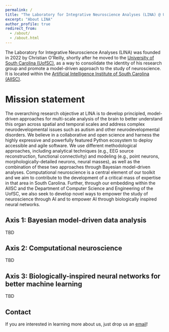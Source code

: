 ```yaml
---
permalink: /
title: "The Laboratory for Integrative Neuroscience Analyses (LINA) @ UofSC"
excerpt: "About LINA"
author_profile: true
redirect_from: 
  - /about/
  - /about.html
---
```


The Laboratory for Integrative Neuroscience Analyses (LINA) was founded in 2022 by Christian O'Reilly, shortly after he moved to the [University of South Carolina (UofSC)](https://sc.edu/), as a way to consolidate the identity of his research group and promote a model-driven approach to the study of neuroscience. It is located within the [Artificial Intelligence Institute of South Carolina (AIISC)](https://aiisc.ai/).

Mission statement
======
The overarching research objective at LINA is to develop principled, model-driven approaches for multi-scale analysis of the brain to better understand this organ across spatial and temporal scales and address complex neurodevelopmental issues such as autism and other neurodevelopmental disorders. We believe in a collaborative and open science and harness the highly expressive and powerfully featured Python ecosystem to deploy accessible and agile software. We use different methodological approaches, including analytical techniques (e.g., EEG source reconstruction, functional connectivity) and modeling (e.g., point neurons, morphologically-detailed neurons, neural masses), as well as the combination of these two approaches through Bayesian model-driven analyses. Computational neuroscience is a central element of our toolkit and we aim to contribute to the development of a critical mass of expertise in that area in South Carolina. Further, through our embedding within the AIISC and the Department of Computer Science and Engineering of the UofSC, we also seek to develop novel ways to empower the study of neuroscience through AI and to empower AI through biologically inspired neural networks. 


Axis 1: Bayesian model-driven data analysis
-----
TBD


Axis 2: Computational neuroscience
------
TBD


Axis 3: Biologically-inspired neural networks for better machine learning
------
TBD


Contact
------
If you are interested in learning more about us, just drop us an [email](mailto:christian.oreilly@sc.edu)!
